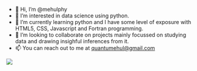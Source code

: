 - 👋 Hi, I’m @mehulphy
- 👀 I’m interested in data science using python.
- 🌱 I’m currently learning python and I have some level of exposure with HTML5, CSS, Javascript and Fortran programming.
- 💞️ I’m looking to collaborate on projects mainly focussed on studying data and drawing insighful inferences from it.
- 📫 You can reach out to me at quantumehul@gmail.com

<img align="center" src="https://github-readme-stats.vercel.app/api/top-langs/?username=mehulphy&theme=dracula" />


<!---
mehulphy/mehulphy is a ✨ special ✨ repository because its `README.md` (this file) appears on your GitHub profile.
You can click the Preview link to take a look at your changes.
--->
